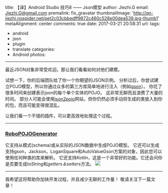 title: 【译】Android Studio 技巧8 —— Json模型
author: Jiezhi.G
email: Jiezhi.G@gmail.com
premalink: fix_gravatar
thumbnailImage: 'http://qn-jiezhi.nospider.net/pet2c03cbbedff9872c460c528e00dea539.jpg-thumb1'
metaAlignment: center
comments: true
date: 2017-03-21 20:58:31
url:
tags:
- android
- json
- plugin
- translate
categories:
- Android
photos:
---
最近JSON对象非常受欢迎。那让我们看看如何对他们建模。
<!--more-->

试想一下，你的后端团队给了你一个你期望的JSON示例。 分析过后，你尝试建立POJO模型，所以你通过众多的第三方库简单地进行注入（例如[gson](https://github.com/google/gson)）。 你花了很多时间来创建表示json的每个单个实体的POJO。 这非常无聊而且浪费了大量的时间。 部分人可能会使用[json2pojo](http://www.jsonschema2pojo.org/)网站，但你仍然必须手动将生成的类放入到你的包，而且可能变得很混乱。

让我们看一个不错的插件，可以更高效地处理这个过程。

---

### [RoboPOJOGenerator](https://plugins.jetbrains.com/plugin/8634-robopojogenerator)
它支持从模式(schema)或从实际的JSON数据中生成POJO模型。 它还可以生成支持gson，Jackson，LoganSquare和AutoValueGson方案的对象，因此您可以使用任何种类的库来解析。 它还支持*Kotlin*，这是一个非常好的功能。它还会问你是否要生成*toString*和*getters＆setters*方法。
![](https://cdn-images-1.medium.com/max/800/1*YoEqqnUgEcJDyFgu6_KLgw.gif)

---

我希望这将帮助你加快开发过程，并且减少无聊的工作量！ 敬请关注下一篇文章！
